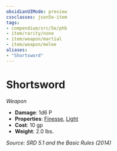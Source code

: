 ```yaml
---
obsidianUIMode: preview
cssclasses: json5e-item
tags:
- compendium/src/5e/phb
- item/rarity/none
- item/weapon/martial
- item/weapon/melee
aliases: 
- "Shortsword"
---
```

# Shortsword
*Weapon*  

- **Damage**: 1d6 P
- **Properties**: [Finesse](rules/item-properties.md#Finesse), [Light](rules/item-properties.md#Light)
- **Cost**: 10 gp
- **Weight**: 2.0 lbs.

*Source: SRD 5.1 and the Basic Rules (2014)*